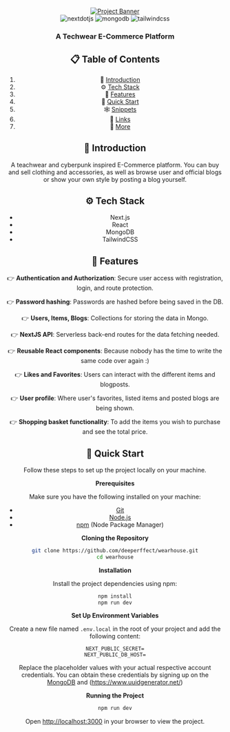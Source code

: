 <div align="center">
  <br />
    <a href="wearhouse.vercel.app" target="_blank">
      <img src="https://i.ibb.co/fq6ScyN/wearh.png" alt="Project Banner">
    </a>
  <br />

  <div>
    <img src="https://img.shields.io/badge/-Next_JS-black?style=for-the-badge&logoColor=white&logo=nextdotjs&color=000000" alt="nextdotjs" />
    <img src="https://img.shields.io/badge/-MongoDB-black?style=for-the-badge&logoColor=white&logo=mongodb&color=47A248" alt="mongodb" />
    <img src="https://img.shields.io/badge/-Tailwind_CSS-black?style=for-the-badge&logoColor=white&logo=tailwindcss&color=06B6D4" alt="tailwindcss" />
  </div>

  <h3 align="center">A Techwear E-Commerce Platform</h3>


## 📋 <a name="table">Table of Contents</a>

1. 🤖 [Introduction](#introduction)
2. ⚙️ [Tech Stack](#tech-stack)
3. 🔋 [Features](#features)
4. 🤸 [Quick Start](#quick-start)
5. 🕸️ [Snippets](#snippets)
6. 🔗 [Links](#links)
7. 🚀 [More](#more)


## <a name="introduction">🤖 Introduction</a>

A teachwear and cyberpunk inspired E-Commerce platform. You can buy and sell clothing and accessories, as well as browse user and official blogs or show your own style by posting a blog yourself.

## <a name="tech-stack">⚙️ Tech Stack</a>

- Next.js
- React
- MongoDB
- TailwindCSS

## <a name="features">🔋 Features</a>

👉 **Authentication and Authorization**: Secure user access with registration, login, and route protection.

👉 **Password hashing**: Passwords are hashed before being saved in the DB.

👉 **Users, Items, Blogs**: Collections for storing the data in Mongo.

👉 **NextJS API**: Serverless back-end routes for the data fetching needed.

👉 **Reusable React components**: Because nobody has the time to write the same code over again :)

👉 **Likes and Favorites**: Users can interact with the different items and blogposts.

👉 **User profile**: Where user's favorites, listed items and posted blogs are being shown.

👉 **Shopping basket functionality**: To add the items you wish to purchase and see the total price.

## <a name="quick-start">🤸 Quick Start</a>

Follow these steps to set up the project locally on your machine.

**Prerequisites**

Make sure you have the following installed on your machine:

- [Git](https://git-scm.com/)
- [Node.js](https://nodejs.org/en)
- [npm](https://www.npmjs.com/) (Node Package Manager)

**Cloning the Repository**

```bash
git clone https://github.com/deeperffect/wearhouse.git
cd wearhouse
```

**Installation**

Install the project dependencies using npm:

```bash
npm install
npm run dev
```

**Set Up Environment Variables**

Create a new file named `.env.local` in the root of your project and add the following content:

```env
NEXT_PUBLIC_SECRET=
NEXT_PUBLIC_DB_HOST=
```

Replace the placeholder values with your actual respective account credentials. You can obtain these credentials by signing up on the [MongoDB](https://www.mongodb.com/) and (https://www.uuidgenerator.net/)

**Running the Project**

```bash
npm run dev
```

Open [http://localhost:3000](http://localhost:3000) in your browser to view the project.

